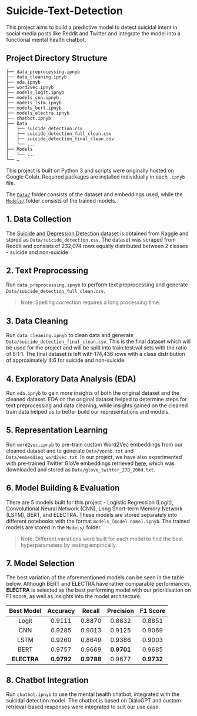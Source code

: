 # Suicide-Text-Detection
This project aims to build a predictive model to detect suicidal intent in social media posts like Reddit and Twitter and  integrate the model into a functional mental health chatbot.

## Project Directory Structure
```
├── data_preprocessing.ipnyb
├── data_cleaning.ipnyb
├── eda.ipnyb
├── word2vec.ipnyb
├── models_logit.ipnyb
├── models_cnn.ipnyb
├── models_lstm.ipnyb
├── models_bert.ipnyb
├── models_electra.ipnyb
├── chatbot.ipnyb
├── Data
│   ├── suicide_detection.csv
│   ├── suicide_detection_full_clean.csv
│   ├── suicide_detection_final_clean.csv
│   └── ...
├── Models
│   └── ...
└── …
```
This project is built on Python 3 and scripts were originally hosted on Google Colab. Required packages are installed individually in each `.ipnyb` file.

The [`Data/`](https://drive.google.com/drive/folders/1up5d7Vxi0cblmso8g3wCNRVFbsp0sdyt?usp=sharing) folder consists of the dataset and embeddings used, while the [`Models/`](https://drive.google.com/drive/folders/1kpyKFt69kf7PCEg4_0WEMvQ2IZEqV89X?usp=sharing) folder consists of the trained models.

## 1. Data Collection
The [Suicide and Depression Detection dataset](https://www.kaggle.com/nikhileswarkomati/suicide-watch) is obtained from Kaggle and stored as `Data/suicide_detection.csv`. The dataset was scraped from Reddit and consists of 232,074 rows equally distributed between 2 classes - suicide and non-suicide.

## 2. Text Preprocessing
Run `data_preprocessing.ipnyb` to perform text preprocessing and generate `Data/suicide_detection_full_clean.csv`. 
> Note: Spelling correction requires a long processing time.

## 3. Data Cleaning
Run `data_cleaning.ipnyb` to clean data and generate `Data/suicide_detection_final_clean.csv`. This is the final dataset which will be used for the project and will be split into train:test:val sets with the ratio of 8:1:1. The final dataset is left with 174,436 rows with a class distribution of approximately 4:6 for suicide and non-suicide. 

## 4. Exploratory Data Analysis (EDA)
Run `eda.ipnyb` to gain more insights of both the original dataset and the cleaned dataset. EDA on the original dataset helped to determine steps for text preprocessing and data cleaning, while insights gained on the cleaned train data helped us to better build our representations and models.

## 5. Representation Learning
Run `word2vec.ipnyb` to pre-train custom Word2Vec embeddings from our cleaned dataset and to generate `Data/vocab.txt` and `Data/embedding_word2vec.txt`. In our project, we have also experimented with pre-trained Twitter GloVe embeddings retrieved [here](https://nlp.stanford.edu/projects/glove/), which was downloaded and stored as `Data/glove_twitter_27B_200d.txt`.

## 6. Model Building & Evaluation
There are 5 models built for this project - Logistic Regression (Logit), Convolutional Neural Network (CNN), Long Short-term Memory Network (LSTM), BERT, and ELECTRA. These models are stored separately into different notebooks with the format `models_[model name].ipnyb`. The trained models are stored in the `Models/` folder.
> Note: Different variations were built for each model to find the best hyperparameters by testing empirically.

## 7. Model Selection
The best variation of the aforementioned models can be seen in the table below. Although BERT and ELECTRA have rather comparable performances, **ELECTRA** is selected as the best performing model with our prioritisation on F1 score, as well as insights into the model architecture.

| Best Model | Accuracy | Recall | Precision | F1 Score |
|:---:|:---:|:---:|:---:|:---:|
| Logit | 0.9111 | 0.8870 | 0.8832 | 0.8851 |
| CNN | 0.9285 | 0.9013 | 0.9125 | 0.9069 |
| LSTM | 0.9260 | 0.8649 | 0.9386 | 0.9003 |
| BERT | 0.9757 | 0.9669 | **0.9701** | 0.9685 |
| **ELECTRA** | **0.9792** | **0.9788** | 0.9677 | **0.9732** |

## 8. Chatbot Integration
Run `chatbot.ipnyb` to use the mental health chatbot, integrated with the suicidal detection model. The chatbot is based on DialoGPT and custom retrieval-based responses were integrated to suit our use case.

